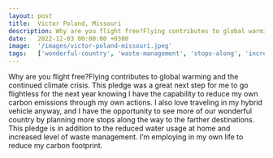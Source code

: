 ```yaml
---
layout: post
title:  Victor Poland, Missouri
description: Why are you flight free?Flying contributes to global warming and the continued climate crisis. This pledge was a great next step for me to go flightle...
date:   2022-12-03 00:00:00 +0300
image:  '/images/victor-poland-missouri.jpeg'
tags:   ['wonderful-country', 'waste-management', 'stops-along', 'increased-level', 'go-flightless', 'global-warming', 'flying-contributes', 'flight-free']
---
```

Why are you flight free?Flying contributes to global warming and the continued climate crisis. This pledge was a great next step for me to go flightless for the next year knowing I have the capability to reduce my own carbon emissions through my own actions. I also love traveling in my hybrid vehicle anyway, and I have the opportunity to see more of our wonderful country by planning more stops along the way to the farther destinations. This pledge is in addition to the reduced water usage at home and increased level of waste management. I’m employing in my own life to reduce my carbon footprint.

